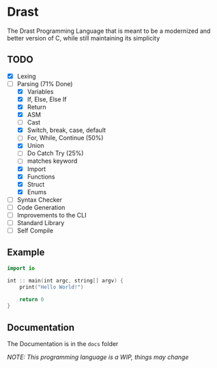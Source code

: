 # Drast

The Drast Programming Language that is meant to be a modernized and better version of C, while still maintaining its
simplicity

## TODO

- [x] Lexing
- [ ] Parsing (71% Done)
    - [x] Variables
    - [x] If, Else, Else If
    - [x] Return
    - [x] ASM
    - [ ] Cast
    - [x] Switch, break, case, default
    - [ ] For, While, Continue (50%)
    - [x] Union
    - [ ] Do Catch Try (25%)
    - [ ] matches keyword
    - [x] Import
    - [x] Functions
    - [x] Struct
    - [x] Enums
- [ ] Syntax Checker
- [ ] Code Generation
- [ ] Improvements to the CLI
- [ ] Standard Library
- [ ] Self Compile

## Example

```swift
import io

int :: main(int argc, string[] argv) {
    print("Hello World!")
    
    return 0
}
```

## Documentation

The Documentation is in the `docs` folder

_NOTE: This programming language is a WIP, things may change_